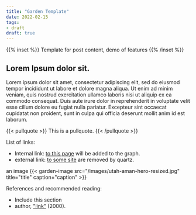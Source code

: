 ```yaml
---
title: "Garden Template"
date: 2022-02-15
tags:
- draft
draft: true
---
```


{{% inset %}}
Template for post content, demo of features
{{% /inset %}}

## Lorem Ipsum dolor sit. 

Lorem ipsum dolor sit amet, consectetur adipiscing elit, sed do eiusmod tempor incididunt ut labore et dolore magna aliqua. Ut enim ad minim veniam, quis nostrud exercitation ullamco laboris nisi ut aliquip ex ea commodo consequat. Duis aute irure dolor in reprehenderit in voluptate velit esse cillum dolore eu fugiat nulla pariatur. Excepteur sint occaecat cupidatat non proident, sunt in culpa qui officia deserunt mollit anim id est laborum.

{{< pullquote >}}
This is a pullquote. 
{{< /pullquote >}}

List of links: 
* Internal link: [to this page](filename.md) will be added to the graph. 
* external link: [to some site](https://othersite.com) are removed by quartz. 

an image
{{< garden-image 
  src="/images/utah-aman-hero-resized.jpg"
  title="title"
  caption="caption" >}}

References and recommended reading: 
* Include this section 
* author, ["link"](https://gofenris.com) (2000). 
